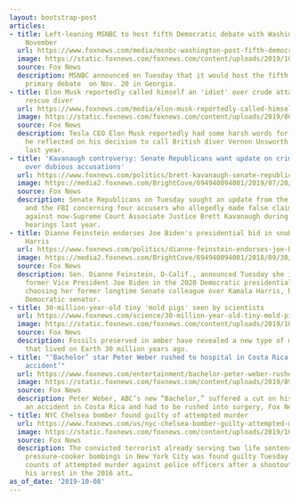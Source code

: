 ```yaml
---
layout: bootstrap-post
articles:
- title: Left-leaning MSNBC to host fifth Democratic debate with Washington Post in
    November
  url: https://www.foxnews.com/media/msnbc-washington-post-fifth-democratic-debate
  image: https://static.foxnews.com/foxnews.com/content/uploads/2019/10/msnbc-wapo.jpg
  source: Fox News
  description: MSNBC announced on Tuesday that it would host the fifth Democratic
    primary debate  on Nov. 20 in Georgia.
- title: Elon Musk reportedly called himself an 'idiot' over crude attack on Thai
    rescue diver
  url: https://www.foxnews.com/media/elon-musk-reportedly-called-himself-an-idiot-over-attack-on-diver-one-of-the-dumbest-things-ive-ever-done
  image: https://static.foxnews.com/foxnews.com/content/uploads/2019/06/elon-musk.jpg
  source: Fox News
  description: Tesla CEO Elon Musk reportedly had some harsh words for himself as
    he reflected on his decision to call British diver Vernon Unsworth a pedophile
    last year.
- title: 'Kavanaugh controversy: Senate Republicans want update on criminal referrals
    over dubious accusations'
  url: https://www.foxnews.com/politics/brett-kavanaugh-senate-republicans-criminal-referrals-accusations-update
  image: https://media2.foxnews.com/BrightCove/694940094001/2019/07/20/694940094001_6062124030001_6062123596001-vs.jpg
  source: Fox News
  description: Senate Republicans on Tuesday sought an update from the Justice Department
    and the FBI concerning four accusers who allegedly made false claims under oath
    against now-Supreme Court Associate Justice Brett Kavanaugh during his confirmation
    hearings last year.
- title: Dianne Feinstein endorses Joe Biden's presidential bid in snub to Kamala
    Harris
  url: https://www.foxnews.com/politics/dianne-feinstein-endorses-joe-biden-presidential-kamala-harris
  image: https://media2.foxnews.com/BrightCove/694940094001/2018/09/30/694940094001_5842530459001_5842529669001-vs.jpg
  source: Fox News
  description: Sen. Dianne Feinstein, D-Calif., announced Tuesday she is endorsing
    former Vice President Joe Biden in the 2020 Democratic presidential primary --
    choosing her former longtime Senate colleague over Kamala Harris, her fellow California
    Democratic senator.
- title: 30-million-year-old tiny 'mold pigs' seen by scientists
  url: https://www.foxnews.com/science/30-million-year-old-tiny-mold-pigs
  image: https://static.foxnews.com/foxnews.com/content/uploads/2019/10/mold-pig-image.jpg
  source: Fox News
  description: Fossils preserved in amber have revealed a new type of microinvertebrate
    that lived on Earth 30 million years ago.
- title: "‘Bachelor’ star Peter Weber rushed to hospital in Costa Rica after ‘freak
    accident’"
  url: https://www.foxnews.com/entertainment/bachelor-peter-weber-rushed-to-hospital-costa-rica-freak-accident
  image: https://static.foxnews.com/foxnews.com/content/uploads/2019/09/bachelor-peter-weber.jpg
  source: Fox News
  description: Peter Weber, ABC’s new “Bachelor,” suffered a cut on his head following
    an accident in Costa Rica and had to be rushed into surgery, Fox News has confirmed.
- title: NYC Chelsea bomber found guilty of attempted murder
  url: https://www.foxnews.com/us/nyc-chelsea-bomber-guilty-attempted-murder
  image: https://static.foxnews.com/foxnews.com/content/uploads/2019/10/AP19281669192655.jpg
  source: Fox News
  description: The convicted terrorist already serving two life sentences for multiple
    pressure-cooker bombings in New York City was found guilty Tuesday on all five
    counts of attempted murder against police officers after a shootout stemming from
    his arrest in the 2016 att…
as_of_date: '2019-10-08'
---
```


